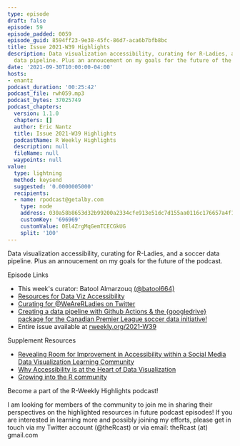```yaml
---
type: episode
draft: false
episode: 59
episode_padded: 0059
episode_guid: 8594ff23-9e38-45fc-86d7-aca6b7bfb8bc
title: Issue 2021-W39 Highlights
description: Data visualization accessibility, curating for R-Ladies, and a soccer
  data pipeline. Plus an annoucement on my goals for the future of the podcast.
date: '2021-09-30T10:00:00-04:00'
hosts:
- enantz
podcast_duration: '00:25:42'
podcast_file: rwh059.mp3
podcast_bytes: 37025749
podcast_chapters:
  version: 1.1.0
  chapters: []
  author: Eric Nantz
  title: Issue 2021-W39 Highlights
  podcastName: R Weekly Highlights
  description: null
  fileName: null
  waypoints: null
value:
  type: lightning
  method: keysend
  suggested: '0.0000005000'
  recipients:
  - name: rpodcast@getalby.com
    type: node
    address: 030a58b8653d32b99200a2334cfe913e51dc7d155aa0116c176657a4f1722677a3
    customKey: '696969'
    customValue: 0El4ZrgMqGemTCECGkUG
    split: '100'
---
```

Data visualization accessibility, curating for R-Ladies, and a soccer
data pipeline. Plus an annoucement on my goals for the future of the
podcast.

Episode Links

-   This week's curator: Batool Almarzouq
    <a href="https://twitter.com/batool664" rel="nofollow">(@batool664)</a>
-   <a
    href="https://silvia.rbind.io/blog/2021-curated-compilations/01-data-viz-a11y/"
    rel="nofollow">Resources for Data Viz Accessibility</a>
-   <a
    href="https://www.pipinghotdata.com/posts/2021-09-23-curating-for-wearerladies-on-twitter/"
    rel="nofollow">Curating for @WeAreRLadies on Twitter</a>
-   <a
    href="https://ryo-n7.github.io/2021-09-23-CanPL-GoogleDrive-GithubActions-Tutorial/"
    rel="nofollow">Creating a data pipeline with Github Actions &amp; the
    {googledrive} package for the Canadian Premier League soccer data
    initiative!</a>
-   Entire issue available at
    <a href="https://rweekly.org/2021-W39.html"
    rel="nofollow">rweekly.org/2021-W39</a>

Supplement Resources

-   <a
    href="https://silvia.rbind.io/talk/2021-05-04-data-viz-accessibility/"
    rel="nofollow">Revealing Room for Improvement in Accessibility within a
    Social Media Data Visualization Learning Community</a>
-   <a
    href="https://medium.com/nightingale/accessibility-is-at-the-heart-of-data-visualization-64a38d6c505b"
    rel="nofollow">Why Accessibility is at the Heart of Data
    Visualization</a>
-   <a href="https://www.youtube.com/watch?v=ozkJkiYxHGU"
    rel="nofollow">Growing into the R community</a>

Become a part of the R-Weekly Highlights podcast!

I am looking for members of the community to join me in sharing their
perspectives on the highlighted resources in future podcast episodes! If
you are interested in learning more and possibly joining my efforts,
please get in touch via my Twitter account (@theRcast) or via email:
theRcast (at) gmail.com
